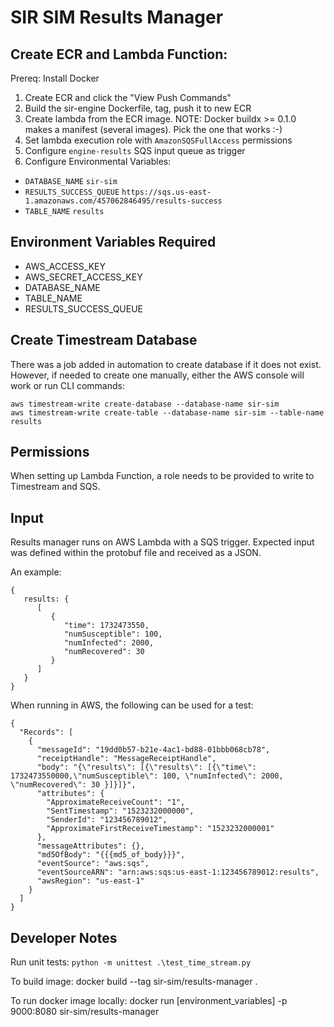 # SIR SIM Results Manager

## Create ECR and Lambda Function:

Prereq: Install Docker

1. Create ECR and click the "View Push Commands"
2. Build the sir-engine Dockerfile, tag, push it to new ECR
3. Create lambda from the ECR image. NOTE: Docker buildx >= 0.1.0 makes a manifest (several images). Pick the one that works :-)
4. Set lambda execution role with `AmazonSQSFullAccess` permissions
5. Configure `engine-results` SQS input queue as trigger
6. Configure Environmental Variables:

- `DATABASE_NAME` `sir-sim`
- `RESULTS_SUCCESS_QUEUE` `https://sqs.us-east-1.amazonaws.com/457062846495/results-success`
- `TABLE_NAME` `results`

## Environment Variables Required

- AWS_ACCESS_KEY
- AWS_SECRET_ACCESS_KEY
- DATABASE_NAME
- TABLE_NAME
- RESULTS_SUCCESS_QUEUE

## Create Timestream Database

There was a job added in automation to create database if it does not exist.
However, if needed to create one manually, either the AWS console will work or run CLI commands:

```
aws timestream-write create-database --database-name sir-sim
aws timestream-write create-table --database-name sir-sim --table-name results
```

## Permissions

When setting up Lambda Function, a role needs to be provided to write to Timestream and SQS.

## Input

Results manager runs on AWS Lambda with a SQS trigger.
Expected input was defined within the protobuf file and received as a JSON.

An example:

```
{
   results: {
      [
         {
            "time": 1732473550,
            "numSusceptible": 100,
            "numInfected": 2000,
            "numRecovered": 30
         }
      ]
   }
}
```

When running in AWS, the following can be used for a test:

```
{
  "Records": [
    {
      "messageId": "19dd0b57-b21e-4ac1-bd88-01bbb068cb78",
      "receiptHandle": "MessageReceiptHandle",
      "body": "{\"results\": [{\"results\": [{\"time\": 1732473550000,\"numSusceptible\": 100, \"numInfected\": 2000, \"numRecovered\": 30 }]}]}",
      "attributes": {
        "ApproximateReceiveCount": "1",
        "SentTimestamp": "1523232000000",
        "SenderId": "123456789012",
        "ApproximateFirstReceiveTimestamp": "1523232000001"
      },
      "messageAttributes": {},
      "md5OfBody": "{{{md5_of_body}}}",
      "eventSource": "aws:sqs",
      "eventSourceARN": "arn:aws:sqs:us-east-1:123456789012:results",
      "awsRegion": "us-east-1"
    }
  ]
}
```

## Developer Notes

Run unit tests:
`python -m unittest .\test_time_stream.py`

To build image:
docker build --tag sir-sim/results-manager .

To run docker image locally:
docker run [environment_variables] -p 9000:8080 sir-sim/results-manager
